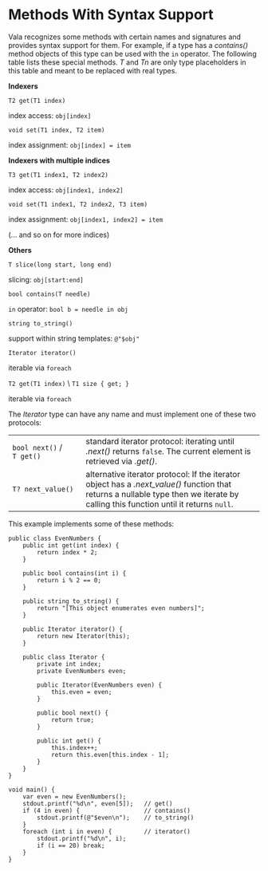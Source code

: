 # Methods With Syntax Support

Vala recognizes some methods with certain names and signatures and provides syntax support for them. For example, if a type has a *contains()* method objects of this type can be used with the `in` operator. The following table lists these special methods. *T* and *Tn* are only type placeholders in this table and meant to be replaced with real types. 

**Indexers**

`T2 get(T1 index)`

index access: `obj[index]`

`void set(T1 index, T2 item)`

index assignment: `obj[index] = item`

**Indexers with multiple indices**

`T3 get(T1 index1, T2 index2)`

index access: `obj[index1, index2]`

`void set(T1 index1, T2 index2, T3 item)`

index assignment: `obj[index1, index2] = item`

(... and so on for more indices)

**Others**

`T slice(long start, long end)`

slicing: `obj[start:end]`

`bool contains(T needle)`

`in` operator: `bool b = needle in obj`

`string to_string()`

support within string templates: `@"$obj"`

`Iterator iterator()`

iterable via `foreach`

`T2 get(T1 index)` \  `T1 size { get; }`

iterable via `foreach`

The *Iterator* type can have any name and must implement one of these two protocols: 

| | |
|---|---|
| `bool next()` / `T get()` | standard iterator protocol: iterating until *.next()* returns `false`. The current element is retrieved via *.get()*. |
| `T? next_value()` | alternative iterator protocol: If the iterator object has a *.next_value()* function that returns a nullable type then we iterate by calling this function until it returns `null`.|

This example implements some of these methods: 

```vala
public class EvenNumbers {
    public int get(int index) {
        return index * 2;
    }

    public bool contains(int i) {
        return i % 2 == 0;
    }

    public string to_string() {
        return "[This object enumerates even numbers]";
    }

    public Iterator iterator() {
        return new Iterator(this);
    }

    public class Iterator {
        private int index;
        private EvenNumbers even;

        public Iterator(EvenNumbers even) {
            this.even = even;
        }

        public bool next() {
            return true;
        }

        public int get() {
            this.index++;
            return this.even[this.index - 1];
        }
    }
}

void main() {
    var even = new EvenNumbers();
    stdout.printf("%d\n", even[5]);   // get()
    if (4 in even) {                  // contains()
        stdout.printf(@"$even\n");    // to_string()
    }
    foreach (int i in even) {         // iterator()
        stdout.printf("%d\n", i);
        if (i == 20) break;
    }
}
```